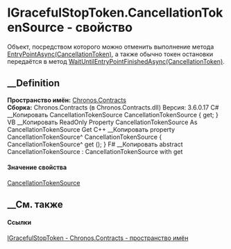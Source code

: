 # IGracefulStopToken.CancellationTokenSource - свойство
Объект, посредством которого можно отменить выполнение метода
[EntryPointAsync(CancellationToken)](M_Chronos_Contracts_IPlugin_EntryPointAsync.htm),
а также обычно токен остановки передаётся в метод
[WaitUntilEntryPointFinishedAsync(CancellationToken)](M_Chronos_Contracts_IGracefulStopToken_WaitUntilEntryPointFinishedAsync.htm).
## __Definition
 **Пространство имён:** [Chronos.Contracts](N_Chronos_Contracts.htm)  
 **Сборка:** Chronos.Contracts (в Chronos.Contracts.dll) Версия: 3.6.0.17
C# __Копировать
    CancellationTokenSource CancellationTokenSource { get; }
VB __Копировать
     ReadOnly Property CancellationTokenSource As CancellationTokenSource
    	Get
C++ __Копировать
    property CancellationTokenSource^ CancellationTokenSource {
    	CancellationTokenSource^ get ();
    }
F# __Копировать
     abstract CancellationTokenSource : CancellationTokenSource with get
#### Значение свойства
[CancellationTokenSource](https://learn.microsoft.com/dotnet/api/system.threading.cancellationtokensource)
##  __См. также
#### Ссылки
[IGracefulStopToken - ](T_Chronos_Contracts_IGracefulStopToken.htm)
[Chronos.Contracts - пространство имён](N_Chronos_Contracts.htm)
